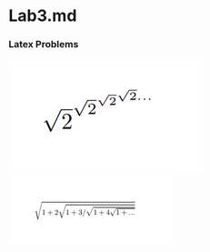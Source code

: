# Lab3.md
### Latex Problems
![roottwo](https://github.com/gwild37/oss-repo-template/blob/master/labs/lab-03/images/roottwo.png)  
![sqrt](https://github.com/gwild37/oss-repo-template/blob/master/labs/lab-03/images/sqrt.png)  

